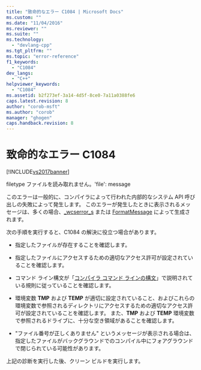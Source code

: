```yaml
---
title: "致命的なエラー C1084 | Microsoft Docs"
ms.custom: ""
ms.date: "11/04/2016"
ms.reviewer: ""
ms.suite: ""
ms.technology: 
  - "devlang-cpp"
ms.tgt_pltfrm: ""
ms.topic: "error-reference"
f1_keywords: 
  - "C1084"
dev_langs: 
  - "C++"
helpviewer_keywords: 
  - "C1084"
ms.assetid: b2f273ef-3a14-4d5f-8ce0-7a11a0388fe6
caps.latest.revision: 8
author: "corob-msft"
ms.author: "corob"
manager: "ghogen"
caps.handback.revision: 8
---
```

# 致命的なエラー C1084
[!INCLUDE[vs2017banner](../../assembler/inline/includes/vs2017banner.md)]

filetype ファイルを読み取れません。'file': message  
  
 このエラーは一般的に、コンパイラによって行われた内部的なシステム API 呼び出しの失敗によって発生します。  このエラーが発生したときに表示されるメッセージは、多くの場合、[\_wcserror\_s](../../c-runtime-library/reference/strerror-s-strerror-s-wcserror-s-wcserror-s.md) または [FormatMessage](http://msdn.microsoft.com/library/windows/desktop/ms679351.aspx) によって生成されます。  
  
 次の手順を実行すると、C1084 の解決に役立つ場合があります。  
  
-   指定したファイルが存在することを確認します。  
  
-   指定したファイルにアクセスするための適切なアクセス許可が設定されていることを確認します。  
  
-   コマンド ライン構文が「[コンパイラ コマンド ラインの構文](../../build/reference/compiler-command-line-syntax.md)」で説明されている規則に従っていることを確認します。  
  
-   環境変数 **TMP** および **TEMP** が適切に設定されていること、およびこれらの環境変数で参照されるディレクトリにアクセスするための適切なアクセス許可が設定されていることを確認します。  また、**TMP** および **TEMP** 環境変数で参照されるドライブに、十分な空き領域があることを確認します。  
  
-   "ファイル番号が正しくありません" というメッセージが表示される場合は、指定したファイルがバックグラウンドでのコンパイル中にフォアグラウンドで閉じられている可能性があります。  
  
 上記の診断を実行した後、クリーン ビルドを実行します。